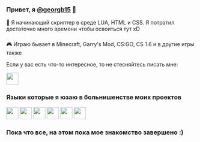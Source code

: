 ### Привет, я [@georgb15](https://requestdata.ru) 👋

🔮 Я начинающий скриптер в среде LUA, HTML и CSS. Я потратил достаточно много времени чтобы освоиться тут xD
###
🎮 Играю бывает в Minecraft, Garry's Mod, CS:GO, CS 1.6 и в другие игры также

Если у вас есть что-то интересное, то не стесняйтесь писать мне:

<code><a href="https://t.me/requestdata"><img height="32" width="32" src="https://upload.wikimedia.org/wikipedia/commons/thumb/8/82/Telegram_logo.svg/2048px-Telegram_logo.svg.png"></a></code> 

### Языки которые я юзаю в больнишенстве моих проектов
<code><img height="32" width="32" src="https://cdn-icons-png.flaticon.com/512/174/174854.png"></code> 
<code><img height="32" width="32" src="https://download.logo.wine/logo/Lua_(programming_language)/Lua_(programming_language)-Logo.wine.png"></code>
<code><img height="32" width="32" src="https://cdn-icons-png.flaticon.com/512/5968/5968322.png"></code> 
<code><img height="32" width="32" src="https://upload.wikimedia.org/wikipedia/commons/thumb/6/62/CSS3_logo.svg/800px-CSS3_logo.svg.png"></code>
<code><img width="32" height="32" src="https://www.pngrepo.com/png/159311/512/pawn.png"></code> 
<code><img width="32" height="32" src="https://upload.wikimedia.org/wikipedia/commons/thumb/9/99/Unofficial_JavaScript_logo_2.svg/480px-Unofficial_JavaScript_logo_2.svg.png"></code>


### Пока что все, на этом пока мое знакомство завершено :)
